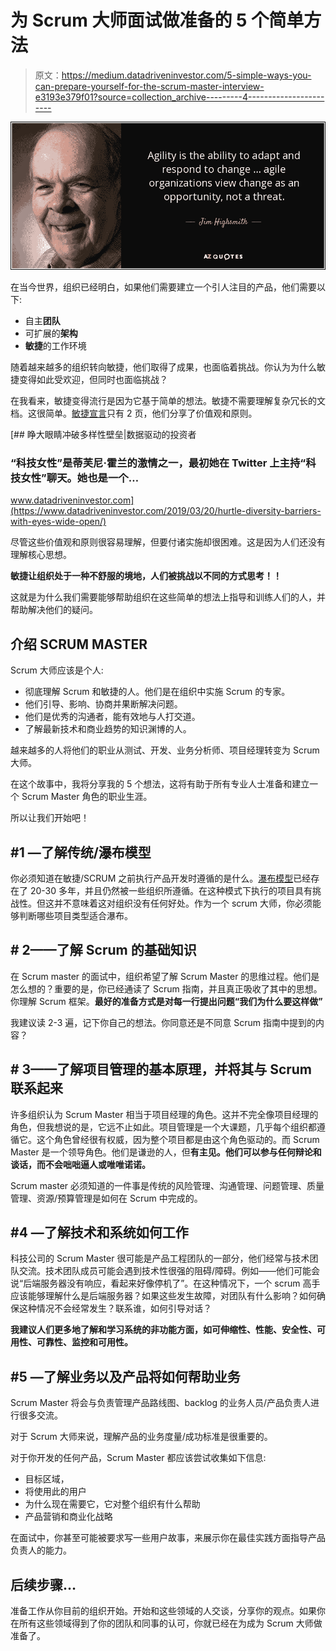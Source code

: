 # 为 Scrum 大师面试做准备的 5 个简单方法

> 原文：<https://medium.datadriveninvestor.com/5-simple-ways-you-can-prepare-yourself-for-the-scrum-master-interview-e3193e379f01?source=collection_archive---------4----------------------->

![](img/b8a420e41ad90616514d22146aa9953a.png)

在当今世界，组织已经明白，如果他们需要建立一个引人注目的产品，他们需要以下:

*   自主**团队**
*   可扩展的**架构**
*   **敏捷**的工作环境

随着越来越多的组织转向敏捷，他们取得了成果，也面临着挑战。你认为为什么敏捷变得如此受欢迎，但同时也面临挑战？

在我看来，敏捷变得流行是因为它基于简单的想法。敏捷不需要理解复杂冗长的文档。这很简单。[敏捷宣言](https://agilemanifesto.org/)只有 2 页，他们分享了价值观和原则。

[](https://www.datadriveninvestor.com/2019/03/20/hurtle-diversity-barriers-with-eyes-wide-open/) [## 睁大眼睛冲破多样性壁垒|数据驱动的投资者

### “科技女性”是蒂芙尼·霍兰的激情之一，最初她在 Twitter 上主持“科技女性”聊天。她也是一个…

www.datadriveninvestor.com](https://www.datadriveninvestor.com/2019/03/20/hurtle-diversity-barriers-with-eyes-wide-open/) 

尽管这些价值观和原则很容易理解，但要付诸实施却很困难。这是因为人们还没有理解核心思想。

**敏捷让组织处于一种不舒服的境地，人们被挑战以不同的方式思考！！**

这就是为什么我们需要能够帮助组织在这些简单的想法上指导和训练人们的人，并帮助解决他们的疑问。

## 介绍 SCRUM MASTER

Scrum 大师应该是个人:

*   彻底理解 Scrum 和敏捷的人。他们是在组织中实施 Scrum 的专家。
*   他们引导、影响、协商并果断解决问题。
*   他们是优秀的沟通者，能有效地与人打交道。
*   了解最新技术和商业趋势的知识渊博的人。

越来越多的人将他们的职业从测试、开发、业务分析师、项目经理转变为 Scrum 大师。

在这个故事中，我将分享我的 5 个想法，这将有助于所有专业人士准备和建立一个 Scrum Master 角色的职业生涯。

所以让我们开始吧！

## #1 —了解传统/瀑布模型

你必须知道在敏捷/SCRUM 之前执行产品开发时遵循的是什么。[瀑布模型](https://en.wikipedia.org/wiki/Waterfall_model)已经存在了 20-30 多年，并且仍然被一些组织所遵循。在这种模式下执行的项目具有挑战性。但这并不意味着这对组织没有任何好处。作为一个 scrum 大师，你必须能够判断哪些项目类型适合瀑布。

## # 2——了解 Scrum 的基础知识

在 Scrum master 的面试中，组织希望了解 Scrum Master 的思维过程。他们是怎么想的？重要的是，你已经通读了 Scrum 指南，并且真正吸收了其中的思想。你理解 Scrum 框架。**最好的准备方式是对每一行提出问题“我们为什么要这样做”**

我建议读 2-3 遍，记下你自己的想法。你同意还是不同意 Scrum 指南中提到的内容？

## # 3——了解项目管理的基本原理，并将其与 Scrum 联系起来

许多组织认为 Scrum Master 相当于项目经理的角色。这并不完全像项目经理的角色，但我想说的是，它远不止如此。项目管理是一个大课题，几乎每个组织都遵循它。这个角色曾经很有权威，因为整个项目都是由这个角色驱动的。而 Scrum Master 是一个领导角色。他们是谦逊的人，但**有主见。他们可以参与任何辩论和谈话，而不会咄咄逼人或唯唯诺诺。**

Scrum master 必须知道的一件事是传统的风险管理、沟通管理、问题管理、质量管理、资源/预算管理是如何在 Scrum 中完成的。

## #4 —了解技术和系统如何工作

科技公司的 Scrum Master 很可能是产品工程团队的一部分，他们经常与技术团队交流。技术团队成员可能会遇到技术性很强的阻碍/障碍。例如——他们可能会说“后端服务器没有响应，看起来好像停机了”。在这种情况下，一个 scrum 高手应该能够理解什么是后端服务器？如果这些发生故障，对团队有什么影响？如何确保这种情况不会经常发生？联系谁，如何引导对话？

**我建议人们更多地了解和学习系统的非功能方面，如可伸缩性、性能、安全性、可用性、可靠性、监控和可用性。**

## #5 —了解业务以及产品将如何帮助业务

Scrum Master 将会与负责管理产品路线图、backlog 的业务人员/产品负责人进行很多交流。

对于 Scrum 大师来说，理解产品的业务度量/成功标准是很重要的。

对于你开发的任何产品，Scrum Master 都应该尝试收集如下信息:

*   目标区域，
*   将使用此的用户
*   为什么现在需要它，它对整个组织有什么帮助
*   产品营销和商业化战略

在面试中，你甚至可能被要求写一些用户故事，来展示你在最佳实践方面指导产品负责人的能力。

## 后续步骤…

准备工作从你目前的组织开始。开始和这些领域的人交谈，分享你的观点。如果你在所有这些领域得到了你的团队和同事的认可，你就已经在为成为 Scrum 大师做准备了。